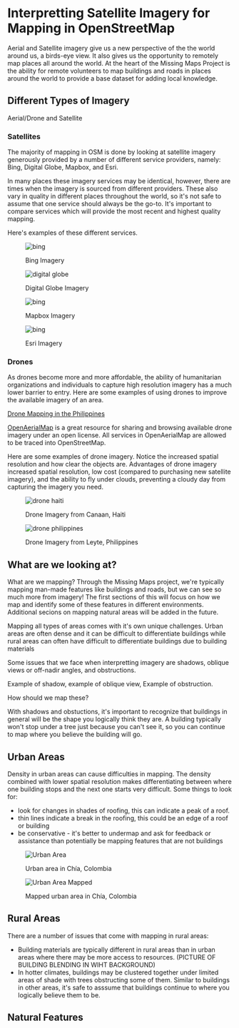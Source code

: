# Interpretting Satellite Imagery for Mapping in OpenStreetMap

Aerial and Satellite imagery give us a new perspective of the the world around us, a birds-eye view. It also gives us the opportunity to remotely map places all around the world. At the heart of the Missing Maps Project is the ability for remote volunteers to map buildings and roads in places around the world to provide a base dataset for adding local knowledge. 


## Different Types of Imagery

Aerial/Drone and Satellite
### Satellites
The majority of mapping in OSM is done by looking at satellite imagery generously provided by a number of different service providers, namely: Bing, Digital Globe, Mapbox, and Esri.

In many places these imagery services may be identical, however, there are times when the imagery is sourced from different providers. These also vary in quality in different places throughout the world, so it's not safe to assume that one service should always be the go-to. It's important to compare services which will provide the most recent and highest quality mapping.

Here's examples of these different services.

<figure>
<img src="https://arcmaps.s3.amazonaws.com/share/mappingResources/interpretingSatelliteImagery/bing.png" alt="bing">
<p class="caption">Bing Imagery</p>
</figure>

<figure>
<img src="https://arcmaps.s3.amazonaws.com/share/mappingResources/interpretingSatelliteImagery/digitalGlobe.png" alt="digital globe">
<p class="caption">Digital Globe Imagery</p>
</figure>

<figure>
<img src="https://arcmaps.s3.amazonaws.com/share/mappingResources/interpretingSatelliteImagery/mapbox.png" alt="bing">
<p class="caption">Mapbox Imagery</p>
</figure>

<figure>
<img src="https://arcmaps.s3.amazonaws.com/share/mappingResources/interpretingSatelliteImagery/esri.png" alt="bing">
<p class="caption">Esri Imagery</p>
</figure>

### Drones

As drones become more and more affordable, the ability of humanitarian organizations and individuals to capture high resolution imagery has a much lower barrier to entry. Here are some examples of using drones to improve the available imagery of an area.

[Drone Mapping in the Philippines](http://www.missingmaps.org/blog/2017/07/27/drone-and-street-level-imagery-in-philippines/)

[OpenAerialMap](http://www.openaerialmap.org) is a great resource for sharing and browsing available drone imagery under an open license. All services in OpenAerialMap are allowed to be traced into OpenStreetMap.

Here are some examples of drone imagery. Notice the increased spatial resolution and how clear the objects are. Advantages of drone imagery increased spatial resolution, low cost (compared to purchasing new satellite imagery), and the ability to fly under clouds, preventing a cloudy day from capturing the imagery you need.

<figure>
<img src="https://arcmaps.s3.amazonaws.com/share/mappingResources/interpretingSatelliteImagery/drone_hti.png" alt="drone haiti">
<p class="caption">Drone Imagery from Canaan, Haiti</p>
</figure>

<figure>
<img src="https://arcmaps.s3.amazonaws.com/share/mappingResources/interpretingSatelliteImagery/drone_phl.png" alt="drone philippines">
<p class="caption">Drone Imagery from Leyte, Philippines</p>
</figure>


## What are we looking at?

What are we mapping? Through the Missing Maps project, we're typically mapping man-made features like buildings and roads, but we can see so much more from imagery! The first sections of this will focus on how we map and identify some of these features in different environments. Additional secions on mapping natural areas will be added in the future.


Mapping all types of areas comes with it's own unique challenges. Urban areas are often dense and it can be difficult to differentiate buildings while rural areas can often have difficult to differentiate buildings due to building materials

Some issues that we face when interpretting imagery are shadows, oblique views or off-nadir angles, and obstructions.

Example of shadow,  example of oblique view, Example of obstruction. 

How should we map these?

With shadows and obstuctions, it's important to recognize that buildings in general will be the shape you logically think they are. A building typically won't stop under a tree just because you can't see it, so you can continue to map where you believe the building will go. 


## Urban Areas

Density in urban areas can cause difficulties in mapping. The density combined with lower spatial resolution makes differentiating between where one building stops and the next one starts very difficult. Some things to look for:

- look for changes in shades of roofing, this can indicate a peak of a roof.
- thin lines indicate a break in the roofing, this could be an edge of a roof or building
- be conservative - it's better to undermap and ask for feedback or assistance than potentially be mapping features that are not buildings

<figure>
<img src="https://arcmaps.s3.amazonaws.com/share/mappingResources/interpretingSatelliteImagery/urbanBefore.png" alt="Urban Area">
<p class="caption">Urban area in Chía, Colombia</p>
</figure>

<figure>
<img src="https://arcmaps.s3.amazonaws.com/share/mappingResources/interpretingSatelliteImagery/urbanAfter.png" alt="Urban Area Mapped">
<p class="caption">Mapped urban area in Chía, Colombia</p>
</figure>


## Rural Areas

There are a number of issues that come with mapping in rural areas:

- Building materials are typically different in rural areas than in urban areas where there may be more access to resources. 
(PICTURE OF BUILDING BLENDING IN WIHT BACKGROUND)
- In hotter climates, buildings may be clustered together under limited areas of shade with trees obstructing some of them. Similar to buildings in other areas, it's safe to asssume that buildings continue to where you logically believe them to be.

## Natural Features



